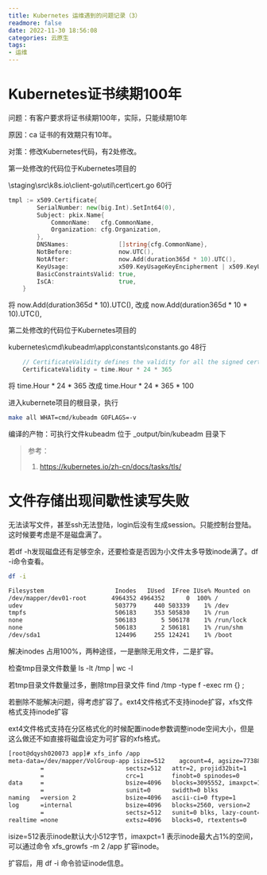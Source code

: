 ```yaml
---
title: Kubernetes 运维遇到的问题记录（3）
readmore: false
date: 2022-11-30 18:56:08
categories: 云原生
tags:
- 运维
---
```


# Kubernetes证书续期100年

问题：有客户要求将证书续期100年，实际，只能续期10年

原因：ca 证书的有效期只有10年。

对策：修改Kubernetes代码，有2处修改。



第一处修改的代码位于Kubernetes项目的

\staging\src\k8s.io\client-go\util\cert\cert.go 60行

```go
tmpl := x509.Certificate{
		SerialNumber: new(big.Int).SetInt64(0),
		Subject: pkix.Name{
			CommonName:   cfg.CommonName,
			Organization: cfg.Organization,
		},
		DNSNames:              []string{cfg.CommonName},
		NotBefore:             now.UTC(),
		NotAfter:              now.Add(duration365d * 10).UTC(),
		KeyUsage:              x509.KeyUsageKeyEncipherment | x509.KeyUsageDigitalSignature | x509.KeyUsageCertSign,
		BasicConstraintsValid: true,
		IsCA:                  true,
	}
```

将 now.Add(duration365d * 10).UTC(), 改成 now.Add(duration365d * 10 * 10).UTC(),



第二处修改的代码位于Kubernetes项目的

kubernetes\cmd\kubeadm\app\constants\constants.go 48行

```go
	// CertificateValidity defines the validity for all the signed certificates generated by kubeadm
	CertificateValidity = time.Hour * 24 * 365
```

将 time.Hour * 24 * 365 改成 time.Hour * 24 * 365 * 100



进入kubernete项目的根目录，执行

```bash
make all WHAT=cmd/kubeadm GOFLAGS=-v
```

编译的产物：可执行文件kubeadm 位于 _output/bin/kubeadm 目录下

> 参考：
> 1. https://kubernetes.io/zh-cn/docs/tasks/tls/


# 文件存储出现间歇性读写失败

无法读写文件，甚至ssh无法登陆，login后没有生成session。只能控制台登陆。这时候要考虑是不是磁盘满了。

若df -h发现磁盘还有足够空余，还要检查是否因为小文件太多导致inode满了。df -i命令查看。

```bash
df -i

Filesystem                    Inodes   IUsed  IFree IUse% Mounted on
/dev/mapper/dev01-root       4964352 4964352      0  100% /
udev                          503779     440 503339    1% /dev
tmpfs                         506183     353 505830    1% /run
none                          506183       5 506178    1% /run/lock
none                          506183       2 506181    1% /run/shm
/dev/sda1                     124496     255 124241    1% /boot
```

解决inodes 占用100%，两种途径，一是删除无用文件，二是扩容。

检查tmp目录文件数量 ls -lt /tmp | wc -l

若tmp目录文件数量过多，删除tmp目录文件 find /tmp -type f -exec rm {} \;

若删除不能解决问题，得考虑扩容了。ext4文件格式不支持inode扩容，xfs文件格式支持inode扩容

ext4文件格式支持在分区格式化的时候配置inode参数调整inode空间大小，但是这么做还不如直接将磁盘设定为可扩容的xfs格式。

```bash
[root@dqysh020073 app]# xfs_info /app
meta-data=/dev/mapper/VolGroup-app isize=512    agcount=4, agsize=773888 blks
         =                       sectsz=512   attr=2, projid32bit=1
         =                       crc=1        finobt=0 spinodes=0
data     =                       bsize=4096   blocks=3095552, imaxpct=1
         =                       sunit=0      swidth=0 blks
naming   =version 2              bsize=4096   ascii-ci=0 ftype=1
log      =internal               bsize=4096   blocks=2560, version=2
         =                       sectsz=512   sunit=0 blks, lazy-count=1
realtime =none                   extsz=4096   blocks=0, rtextents=0
```

isize=512表示inode默认大小512字节，imaxpct=1 表示inode最大占1%的空间，可以通过命令 xfs_growfs -m 2 /app 扩容inode。

扩容后，用 df -i 命令验证inode信息。
